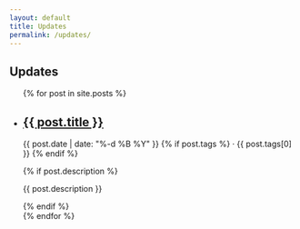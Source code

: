 ```yaml
---
layout: default
title: Updates
permalink: /updates/
---
```


<section class="updates-container">
  <h1 class="updates-title">Updates</h1>
  <ul class="updates-list">
    {% for post in site.posts %}
      <li class="update-item">
        <a href="{{ post.url | relative_url }}">
          <h2>{{ post.title }}</h2>
        </a>
        <p class="meta">
          {{ post.date | date: "%-d %B %Y" }}
          {% if post.tags %}
            · <span class="tag">{{ post.tags[0] }}</span>
          {% endif %}
        </p>
        {% if post.description %}
          <p class="description">{{ post.description }}</p>
        {% endif %}
      </li>
    {% endfor %}
  </ul>
</section>

